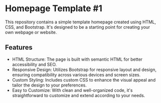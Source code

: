 # Homepage Template #1
This repository contains a simple template homepage created using HTML, CSS, and Bootstrap. It's designed to be a starting point for creating your own webpage or website.

## Features
- HTML Structure: The page is built with semantic HTML for better accessibility and SEO.
- Responsive Design: Utilizes Bootstrap for responsive layout and design, ensuring compatibility across various devices and screen sizes.
- Custom Styling: Includes custom CSS to enhance the visual appeal and tailor the design to your preferences.
- Easy to Customize: With clean and well-organized code, it's straightforward to customize and extend according to your needs.
